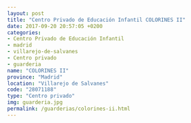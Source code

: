 ```yaml
---
layout: post
title: "Centro Privado de Educación Infantil COLORINES II"
date: 2017-09-20 20:57:05 +0200
categories:
- Centro Privado de Educación Infantil
- madrid
- villarejo-de-salvanes
- Centro privado
- guarderia
name: "COLORINES II"
province: "Madrid"
location: "Villarejo de Salvanes"
code: "28071188"
type: "Centro privado"
img: guarderia.jpg
permalink: /guarderias/colorines-ii.html
---
```

